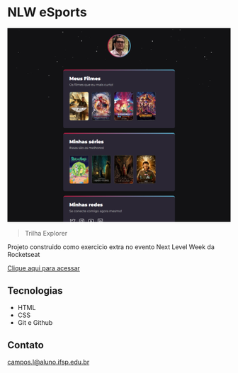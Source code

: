 # NLW eSports

![preview](./.github/preview.png)

> Trilha Explorer

Projeto construido como exercicio extra no evento Next Level Week da Rocketseat

[Clique aqui para acessar](https://leonardo-cg.github.io/nlw-esports-explorer-extra/)

## Tecnologias

- HTML
- CSS
- Git e Github

## Contato

campos.l@aluno.ifsp.edu.br
